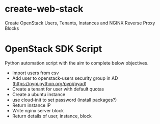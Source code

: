 create-web-stack
================

Create OpenStack Users, Tenants, Instances and NGINX Reverse Proxy Blocks
# OpenStack SDK Script

Python automation script with the aim to complete below objectives.

 * Import users from csv
 * Add user to openstack-users security group in AD (https://pypi.python.org/pypi/pyad)
 * Create a tenant for user with default quotas
 * Create a ubuntu instance
 * use cloud-init to set password (install packages?)
 * Return instance IP 
 * Write nginx server block
 * Return details of user, instance, block
